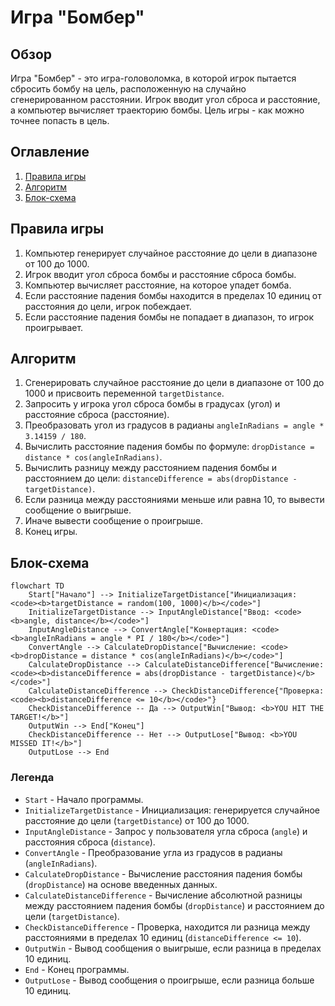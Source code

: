 # Игра "Бомбер"

## Обзор

Игра "Бомбер" - это игра-головоломка, в которой игрок пытается сбросить бомбу на цель, расположенную на случайно сгенерированном расстоянии. Игрок вводит угол сброса и расстояние, а компьютер вычисляет траекторию бомбы. Цель игры - как можно точнее попасть в цель.

## Оглавление

1. [Правила игры](#правила-игры)
2. [Алгоритм](#алгоритм)
3. [Блок-схема](#блок-схема)

## Правила игры

1. Компьютер генерирует случайное расстояние до цели в диапазоне от 100 до 1000.
2. Игрок вводит угол сброса бомбы и расстояние сброса бомбы.
3. Компьютер вычисляет расстояние, на которое упадет бомба.
4. Если расстояние падения бомбы находится в пределах 10 единиц от расстояния до цели, игрок побеждает.
5. Если расстояние падения бомбы не попадает в диапазон, то игрок проигрывает.

## Алгоритм

1. Сгенерировать случайное расстояние до цели в диапазоне от 100 до 1000 и присвоить переменной `targetDistance`.
2. Запросить у игрока угол сброса бомбы в градусах (угол) и расстояние сброса (расстояние).
3. Преобразовать угол из градусов в радианы `angleInRadians = angle * 3.14159 / 180`.
4. Вычислить расстояние падения бомбы по формуле: `dropDistance = distance * cos(angleInRadians)`.
5. Вычислить разницу между расстоянием падения бомбы и расстоянием до цели: `distanceDifference = abs(dropDistance - targetDistance)`.
6. Если разница между расстояниями меньше или равна 10, то вывести сообщение о выигрыше.
7. Иначе вывести сообщение о проигрыше.
8. Конец игры.

## Блок-схема

```mermaid
flowchart TD
    Start["Начало"] --> InitializeTargetDistance["Инициализация: <code><b>targetDistance = random(100, 1000)</b></code>"]
    InitializeTargetDistance --> InputAngleDistance["Ввод: <code><b>angle, distance</b></code>"]
    InputAngleDistance --> ConvertAngle["Конвертация: <code><b>angleInRadians = angle * PI / 180</b></code>"]
    ConvertAngle --> CalculateDropDistance["Вычисление: <code><b>dropDistance = distance * cos(angleInRadians)</b></code>"]
    CalculateDropDistance --> CalculateDistanceDifference["Вычисление: <code><b>distanceDifference = abs(dropDistance - targetDistance)</b></code>"]
    CalculateDistanceDifference --> CheckDistanceDifference{"Проверка: <code><b>distanceDifference <= 10</b></code>"}
    CheckDistanceDifference -- Да --> OutputWin["Вывод: <b>YOU HIT THE TARGET!</b>"]
    OutputWin --> End["Конец"]
    CheckDistanceDifference -- Нет --> OutputLose["Вывод: <b>YOU MISSED IT!</b>"]
    OutputLose --> End
```

### Легенда

-   `Start` - Начало программы.
-   `InitializeTargetDistance` - Инициализация: генерируется случайное расстояние до цели (`targetDistance`) от 100 до 1000.
-   `InputAngleDistance` - Запрос у пользователя угла сброса (`angle`) и расстояния сброса (`distance`).
-   `ConvertAngle` - Преобразование угла из градусов в радианы (`angleInRadians`).
-   `CalculateDropDistance` - Вычисление расстояния падения бомбы (`dropDistance`) на основе введенных данных.
-   `CalculateDistanceDifference` - Вычисление абсолютной разницы между расстоянием падения бомбы (`dropDistance`) и расстоянием до цели (`targetDistance`).
-   `CheckDistanceDifference` - Проверка, находится ли разница между расстояниями в пределах 10 единиц (`distanceDifference <= 10`).
-   `OutputWin` - Вывод сообщения о выигрыше, если разница в пределах 10 единиц.
-    `End` - Конец программы.
-   `OutputLose` - Вывод сообщения о проигрыше, если разница больше 10 единиц.